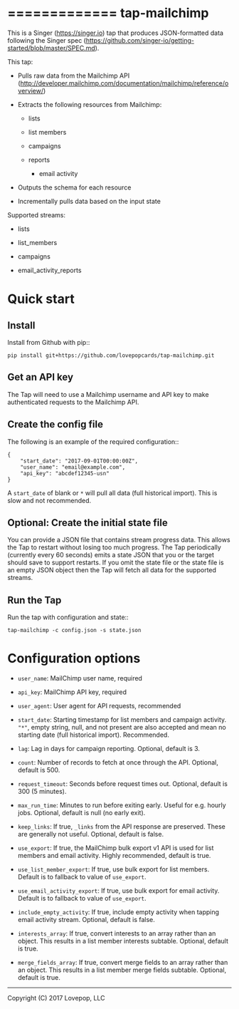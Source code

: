 =============
tap-mailchimp
=============

This is a Singer (<https://singer.io>) tap that produces JSON-formatted data
following the Singer spec
(<https://github.com/singer-io/getting-started/blob/master/SPEC.md>).

This tap:

* Pulls raw data from the Mailchimp API
  (<http://developer.mailchimp.com/documentation/mailchimp/reference/overview/>)

* Extracts the following resources from Mailchimp:

    - lists

    - list members

    - campaigns

    - reports

        - email activity

* Outputs the schema for each resource

* Incrementally pulls data based on the input state

Supported streams:

* lists

* list_members

* campaigns

* email_activity_reports

Quick start
===========

Install
-------

Install from Github with pip::

    pip install git+https://github.com/lovepopcards/tap-mailchimp.git

Get an API key
--------------

The Tap will need to use a Mailchimp username and API key to make authenticated
requests to the Mailchimp API.

Create the config file
----------------------

The following is an example of the required configuration::

    {
        "start_date": "2017-09-01T00:00:00Z",
        "user_name": "email@example.com",
        "api_key": "abcdef12345-usn"
    }

A ``start_date`` of blank or ``*`` will pull all data (full historical import).
This is slow and not recommended.

Optional: Create the initial state file
---------------------------------------

You can provide a JSON file that contains stream progress data. This allows the
Tap to restart without losing too much progress. The Tap periodically (currently
every 60 seconds) emits a state JSON that you or the target should save to
support restarts. If you omit the state file or the state file is an empty JSON
object then the Tap will fetch all data for the supported streams.

Run the Tap
-----------

Run the tap with configuration and state::

    tap-mailchimp -c config.json -s state.json

Configuration options
=====================

* ``user_name``: MailChimp user name, required

* ``api_key``: MailChimp API key, required

* ``user_agent``: User agent for API requests, recommended

* ``start_date``: Starting timestamp for list members and campaign activity.
  ``"*"``, empty string, null, and not present are also accepted and mean no
  starting date (full historical import). Recommended.

* ``lag``: Lag in days for campaign reporting. Optional, default is 3.

* ``count``: Number of records to fetch at once through the API. Optional,
  default is 500.

* ``request_timeout``: Seconds before request times out. Optional, default is
  300 (5 minutes).

* ``max_run_time``: Minutes to run before exiting early. Useful for e.g. hourly
  jobs. Optional, default is null (no early exit).

* ``keep_links``: If true, ``_links`` from the API response are preserved. These
  are generally not useful. Optional, default is false.

* ``use_export``: If true, the MailChimp bulk export v1 API is used for list
  members and email activity. Highly recommended, default is true.

* ``use_list_member_export``: If true, use bulk export for list members. Default
  is to fallback to value of ``use_export``.

* ``use_email_activity_export``: If true, use bulk export for email activity.
  Default is to fallback to value of ``use_export``.

* ``include_empty_activity``: If true, include empty activity when tapping email
  activity stream. Optional, default is false.

* ``interests_array``: If true, convert interests to an array rather than an
  object. This results in a list member interests subtable. Optional, default is
  true.

* ``merge_fields_array``: If true, convert merge fields to an array rather than
  an object. This results in a list member merge fields subtable. Optional,
  default is true.

----

Copyright (C) 2017 Lovepop, LLC
